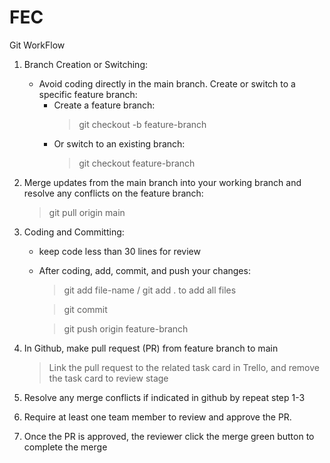 # FEC
Git WorkFlow
1. Branch Creation or Switching:
    * Avoid coding directly in the main branch. Create or switch to a specific feature branch:
      + Create a feature branch:
        > git checkout -b feature-branch
      + Or switch to an existing branch:
        > git checkout feature-branch

2. Merge updates from the main branch into your working branch and resolve any conflicts on the feature branch:
      > git pull origin main

3. Coding and Committing:
    * keep code less than 30 lines for review
    * After coding, add, commit, and push your changes:
        > git add file-name / git add . to add all files

        > git commit

        > git push origin feature-branch

4. In Github, make pull request (PR) from feature branch to main
      > Link the pull request to the related task card in Trello, and remove the task card to review stage

5. Resolve any merge conflicts if indicated in github by repeat step 1-3

6. Require at least one team member to review and approve the PR.

7. Once the PR is approved, the reviewer click the merge green button to complete the merge